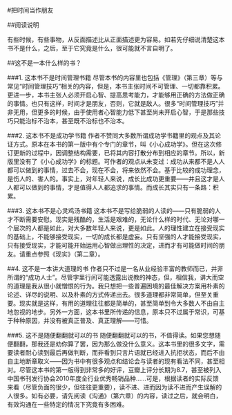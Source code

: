 #把时间当作朋友

##阅读说明

有些时候，有些事物，从反面描述比从正面描述更为容易。如若先仔细说清楚这本书不是什么，之后，至于它究竟是什么，很可能就不言自明了。

##这不是一本什么样的书？

###1. 这本书不是时间管理书籍
尽管本书的内容里也包括《管理》（第三章）等与常见“时间管理技巧”相关的内容，但是，本书主张时间不可管理、一切都靠积累。更进一步，本书主张人必须开启心智、提高思考能力，才能够用正确的方法做正确的事情。也只有这样，时间才是朋友，否则，它就是敌人。很多“时间管理技巧”并非无用，但更多的时候，由于使用者心智能力低下甚至尚未开启心智，于是那些技巧只能治标不治本，甚至既不治标也不治本。

###2. 这本书不是成功学书籍
作者不赞同大多数所谓成功学书籍里的观点及其论证方式。原本在本书的第一版中有个专门的章节，叫《小心成功学》。但在这次修订更新的过程中，因调整结构需要，已将其内容打散分布到相应的章节。所以，新版里没有了《小心成功学》的标题。可作者的观点从未变过：成功从来都不是人人都可以做到的事情，过去不会，现在不会，将来依然不会。基于比较的成功理念，是伤人的、害人的。事实上，对年轻人来说，成长比成功更重要——并且这才是人人都可以做到的事情，才是值得人人都追求的事情。而成长其实只有一条路：积累。

###3. 这本书不是心灵鸡汤书籍
这本书不是写给脆弱的人读的——只有脆弱的人才不断需要安慰。现实是残酷的，生活是艰难的，无论什么样的时代、无论对哪一个层次的人都是如此，对大多数年轻人来说，更是如此。人的理性建立在接受现实的基础上，不能够接受现实，一切的成长都是虚妄。只有坚强的人才能接受现实，只有接受现实，才能可能开始运用心智做出理性的决定，进而才有可能做时间的朋友。请重点参照《现实》（第二章）。

##4. 这不是一本讲大道理的书
作者只不过是一名从业经验丰富的教师而已，并非所谓的“成功人士”。尽管字里行间可能透露出说教的神态，但，相信我，讲大而空的道理是我从很小就憎恨的行为。我只想把一些普遍困境的最佳解决方案用朴素的论述、详尽的说明、以及朴素的方式传递出去。很多道理都非常简单，但至关重要。现实就是这样，有用的道理往往都是简单的，甚至简单到令大多数人不由自主地忽视的地步。另外一方面，这本书里所传递的信息，原本只不过属于常识，可基于种种原因，并没有被真正普及、真正理解——可惜。

###5. 这不是随便翻翻就可以的书
随便翻翻就可以的书，不值得读。如果您想随便翻翻，那我还是劝你算了罢，因为那么做没什么意义。这本书里的很多文字，需要读者耐心读到最后再做判断，而非看到只言片语就已经进入抗拒状态，而后不由自主地断章取义——因为书中有很多观点和结论会与读者的现有看法不同，甚至相对。尽管这本书的第一版得到非常多的好评，豆瓣上评分长期为8.7，甚至被列入中国书刊发行协会2010年度全行业优秀畅销品种……可是，根据读者的实际反馈来看（尽管负面的很少，但往往更重要），读不进、进而因为读不进而产生误解的人很多。如有必要，请先阅读《沟通》（第六章）的内容，读过之后，就会明白，有效沟通在一些特定的情况下究竟有多困难。